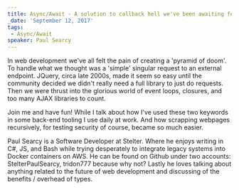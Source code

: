 ```yaml
---
title: Async/Await - A solution to callback hell we've been awaiting for.
_date: 'September 12, 2017'
tags:
 - Async/Await
speaker: Paul Searcy
---
```


In web development we've all felt the pain of creating a 'pyramid of doom'. To
handle what we thought was a 'simple' singular request to an external endpoint.
JQuery, circa late 2000s, made it seem so easy until the community decided we
didn't really need a full library to just do requests. Then we  were thrust
into the glorious world of event loops, closures, and too many AJAX libraries
to count.

Join me and have fun! While I  talk about how I've used these two keywords in
some back-end tooling I use daily at work. And how scrapping webpages
recursively, for testing security of course, became so much easier.

Paul Searcy is a Software Developer at Stelter. Where he enjoys writing in C#,
JS, and Bash while trying desperately to integrate legacy systems into Docker
containers on AWS. He can be found on Github under two accounts:
StelterPaulSearcy, tridon777 because why not? Lastly he loves talking about
anything related to the future of web development and discussing of the
benefits / overhead of types.

